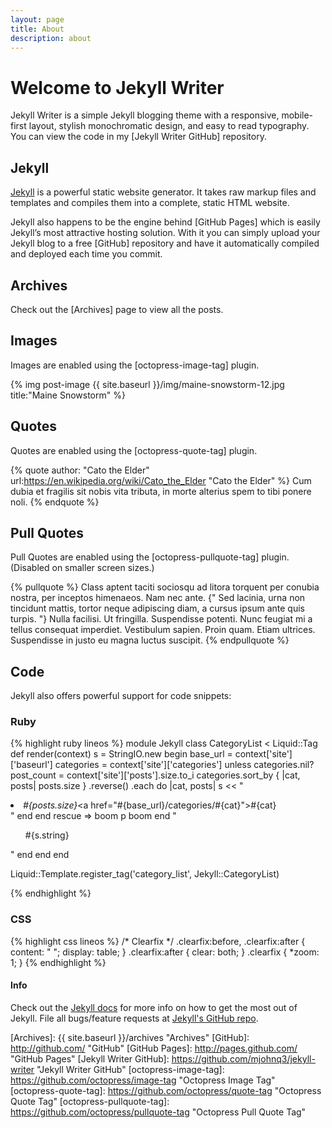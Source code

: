 ```yaml
---
layout: page
title: About
description: about
---
```


# Welcome to Jekyll Writer
Jekyll Writer is a simple Jekyll blogging theme with a responsive, mobile-first
layout, stylish monochromatic design, and easy to read typography. You can view the
code in my [Jekyll Writer GitHub] repository.

## Jekyll
[Jekyll] is a powerful static website generator. It takes raw markup files and templates
and compiles them into a complete, static HTML website.

Jekyll also happens to be the engine behind [GitHub Pages] which is easily Jekyll’s
most attractive hosting solution. With it you can simply upload your Jekyll blog
to a free [GitHub] repository and have it automatically compiled and deployed each
time you commit.

## Archives
Check out the [Archives] page to view all the posts.

## Images
Images are enabled using the [octopress-image-tag] plugin.

{% img post-image {{ site.baseurl }}/img/maine-snowstorm-12.jpg title:"Maine Snowstorm" %}

## Quotes
Quotes are enabled using the [octopress-quote-tag] plugin.

{% quote author: "Cato the Elder" url:https://en.wikipedia.org/wiki/Cato_the_Elder "Cato the Elder" %}
Cum dubia et fragilis sit nobis vita tributa, in morte alterius spem to tibi ponere noli.
{% endquote %}

## Pull Quotes
Pull Quotes are enabled using the [octopress-pullquote-tag] plugin. (Disabled on smaller
screen sizes.)

{% pullquote %}
Class aptent taciti sociosqu ad litora torquent per conubia nostra, per inceptos
himenaeos. Nam nec ante. {" Sed lacinia, urna non tincidunt mattis, tortor neque adipiscing
diam, a cursus ipsum ante quis turpis. "} Nulla facilisi. Ut fringilla. Suspendisse potenti.
Nunc feugiat mi a tellus consequat imperdiet. Vestibulum sapien. Proin quam.
Etiam ultrices. Suspendisse in justo eu magna luctus suscipit.
{% endpullquote %}

## Code
Jekyll also offers powerful support for code snippets:

### Ruby
{% highlight ruby lineos %}
module Jekyll
  class CategoryList < Liquid::Tag
    def render(context)
      s = StringIO.new
      begin
        base_url = context['site']['baseurl']
        categories = context['site']['categories']
        unless categories.nil?
          post_count = context['site']['posts'].size.to_i
          categories.sort_by { |cat, posts| posts.size }
            .reverse()
            .each do |cat, posts|
               s << "<li><em>#{posts.size}</em><a href=\"#{base_url}/categories/#{cat}\">#{cat}</a></li>"
            end
        end
      rescue => boom
        p boom
      end
      "<ul>#{s.string}</ul>"
    end
  end
end

Liquid::Template.register_tag('category_list', Jekyll::CategoryList)

{% endhighlight %}

### CSS
{% highlight css lineos %}
/* Clearfix */
.clearfix:before,
.clearfix:after {
  content: " ";
  display: table;
}
.clearfix:after {
  clear: both;
}
.clearfix {
  *zoom: 1;
}
{% endhighlight %}

#### Info
Check out the [Jekyll docs] for more info on how to get the most out of Jekyll. File all bugs/feature requests at [Jekyll's GitHub repo][jekyll-gh].


[jekyll-gh]: http://github.com/mojombo/jekyll "Jekyll GitHub repo"
[Jekyll]:    http://jekyllrb.com "Jekyll"
[Jekyll docs]: http://jekyllrb.com/docs/home/ "Jekyll documentation"
[Archives]: {{ site.baseurl }}/archives "Archives"
[GitHub]: http://github.com/ "GitHub"
[GitHub Pages]: http://pages.github.com/ "GitHub Pages"
[Jekyll Writer GitHub]: https://github.com/mjohnq3/jekyll-writer "Jekyll Writer GitHub"
[octopress-image-tag]: https://github.com/octopress/image-tag "Octopress Image Tag"
[octopress-quote-tag]: https://github.com/octopress/quote-tag "Octopress Quote Tag"
[octopress-pullquote-tag]: https://github.com/octopress/pullquote-tag "Octopress Pull Quote Tag"
